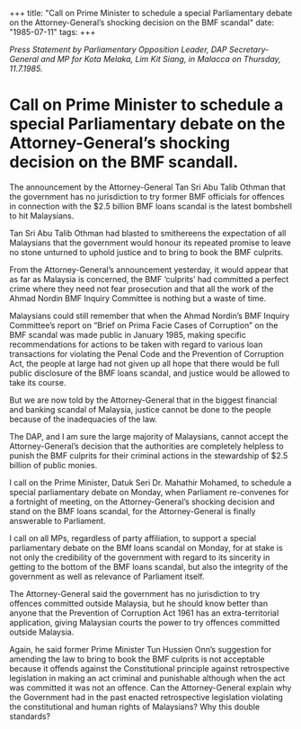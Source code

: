 +++ 
title: "Call on Prime Minister to schedule a special Parliamentary debate on the Attorney-General’s shocking decision on the BMF scandal"
date: "1985-07-11"
tags:
+++

_Press Statement by Parliamentary Opposition Leader, DAP Secretary-General and MP for Kota Melaka, Lim Kit Siang, in Malacca on Thursday, 11.7.1985._

# Call on Prime Minister to schedule a special Parliamentary debate on the Attorney-General’s shocking decision on the BMF scandall.

The announcement by the Attorney-General Tan Sri Abu Talib Othman that the government has no jurisdiction to try former BMF officials for offences in connection with the $2.5 billion BMF loans scandal is the latest bombshell to hit Malaysians.</u>

Tan Sri Abu Talib Othman had blasted to smithereens the expectation of all Malaysians 
that the government would honour its repeated promise to leave no stone unturned to 
uphold justice and to bring to book the BMF culprits.

From the Attorney-General’s announcement yesterday, it would appear that as far as 
Malaysia is concerned, the BMF ‘culprits’ had committed a perfect crime where they 
need not fear prosecution and that all the work of the Ahmad Nordin BMF Inquiry 
Committee is nothing but a waste of time.

Malaysians could still remember that when the Ahmad Nordin’s BMF Inquiry Committee’s 
report on “Brief on Prima Facie Cases of Corruption” on the BMF scandal was made 
public in January 1985, making specific recommendations for actions to be taken with 
regard to various loan transactions for violating the Penal Code and the Prevention of Corruption Act, 
the people at large had not given up all hope that there would be full public disclosure of the 
BMF loans scandal, and justice would be allowed to take its course.

But we are now told by the Attorney-General that in the biggest financial and banking 
scandal of Malaysia, justice cannot be done to the people because of the inadequacies of the law.

The DAP, and I am sure the large majority of Malaysians, cannot accept the Attorney-General’s 
decision that the authorities are completely helpless to punish the BMF culprits for their 
criminal actions in the stewardship of $2.5 billion of public monies.

I call on the Prime Minister, Datuk Seri Dr. Mahathir Mohamed, to schedule a special 
parliamentary debate on Monday, when Parliament re-convenes for a fortnight of meeting, 
on the Attorney-General’s shocking decision and stand on the BMF loans scandal, for the 
Attorney-General is finally answerable to Parliament.

I call on all MPs, regardless of party affiliation, to support a special parliamentary debate 
on the BMf loans scandal on Monday, for at stake is not only the credibility of the 
government with regard to its sincerity in getting to the bottom of the BMF loans scandal, 
but also the integrity of the government as well as relevance of Parliament itself.

The Attorney-General said the government has no jurisdiction to try offences committed 
outside Malaysia, but he should know better than anyone that the Prevention of Corruption Act 1961 
has an extra-territorial application, giving Malaysian courts the power to try offences committed 
outside Malaysia.

Again, he said former Prime Minister Tun Hussien Onn’s suggestion for amending the 
law to bring to book the BMF culprits is not acceptable because it offends against the 
Constitutional principle against retrospective legislation in making an act criminal and 
punishable although when the act was committed it was not an offence. 
Can the Attorney-General explain why the Government had in the past enacted 
retrospective legislation violating the constitutional and human rights of Malaysians? 
Why this double standards?
 
